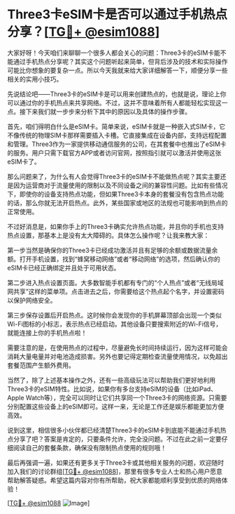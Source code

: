 # Three3卡eSIM卡是否可以通过手机热点分享？[[TG💪+ @esim1088](https://t.me/s/esim1088)]

大家好呀！今天咱们来聊聊一个很多人都会关心的问题：Three3卡的eSIM卡能不能通过手机热点分享呢？其实这个问题听起来简单，但背后涉及的技术和实际操作可能比你想象的要复杂一点。所以今天我就来给大家详细解答一下，顺便分享一些相关的实用小技巧。

先说结论吧——Three3卡的eSIM卡是可以用来创建热点的，也就是说，理论上你可以通过你的手机热点来共享网络。不过，这并不意味着所有人都能轻松实现这一点。接下来我们就一步步来分析下其中的原因以及具体的操作步骤。

首先，咱们得明白什么是eSIM卡。简单来说，eSIM卡就是一种嵌入式SIM卡，它不像传统的物理SIM卡那样需要插入卡槽。它直接集成在设备内部，支持远程配置和管理。Three3作为一家提供移动通信服务的公司，在其套餐中也推出了eSIM卡的服务。用户只需下载官方APP或者访问官网，按照指引就可以激活并使用这张eSIM卡了。

那么问题来了，为什么有人会觉得Three3卡的eSIM卡不能做热点呢？其实主要还是因为运营商对于流量使用的限制以及不同设备之间的兼容性问题。比如有些情况下，即使你的设备支持热点功能，但如果Three3卡本身的套餐没有包含热点功能的话，那么你就无法开启热点。此外，某些国家或地区的法规也可能影响到热点的正常使用。

不过好消息是，如果你手上的Three3卡确实允许热点功能，并且你的手机也支持热点设置，那基本上是没有太大障碍的。具体怎么操作呢？让我来教大家：

第一步当然是确保你的Three3卡已经成功激活并且有足够的余额或数据流量余额。打开手机设置，找到“蜂窝移动网络”或者“移动网络”的选项，然后确认你的eSIM卡已经正确绑定并且处于可用状态。

第二步进入热点设置页面。大多数智能手机都有专门的“个人热点”或者“无线局域网共享”这样的菜单项。点击进去之后，你需要给这个热点起个名字，并设置密码以保护网络安全。

第三步保存设置后开启热点。这时候你会发现你的手机屏幕顶部会出现一个类似Wi-Fi图标的小标志，表示热点已经启动。其他设备只要搜索附近的Wi-Fi信号，就能连接上你的手机热点啦！

需要注意的是，在使用热点的过程中，尽量避免长时间持续运行，因为这样可能会消耗大量电量并对电池造成损害。另外也要记得定期检查流量使用情况，以免超出套餐范围产生额外费用。

当然了，除了上述基本操作之外，还有一些高级玩法可以帮助我们更好地利用Three3卡的eSIM特性。比如说，如果你有多台支持eSIM的设备（比如iPad、Apple Watch等），完全可以同时让它们共享同一个Three3卡的网络资源。只需要分别配置这些设备上的eSIM即可。这样一来，无论是工作还是娱乐都能更加方便高效。

说到这里，相信很多小伙伴都已经清楚Three3卡的eSIM卡到底能不能通过手机热点分享了吧？答案是肯定的，只要条件允许，完全没问题。不过在此之前一定要仔细阅读自己的套餐条款，确保没有限制热点使用的规则哦！

最后再强调一遍，如果还有更多关于Three3卡或其他相关服务的问题，欢迎随时加入我们的讨论群组[[TG💪+ @esim1088](https://t.me/s/esim1088)]，那里有很多专业人士和热心用户愿意帮助解答疑惑。希望这篇内容对你有所帮助，祝大家都能顺利享受到优质的网络体验！

[[TG💪+ @esim1088](https://t.me/s/esim1088) ![Image](https://i.postimg.cc/4NQfJmqS/Snipaste-2025-05-13-00-14-12.png)]